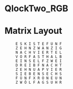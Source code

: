 # QlockTwo_RGB

###
# Matrix Layout

         E S K I S T E F Ü N F
         Z E H N Z W A N Z I G
         N A C H V I E R T E L
         V O R F A S T H A L B
         E I N S E L F Z W E I
         D R E I B F N A C H T
         Z E H N U A P V I E R
         S I E B E N S E C H S
         F Ü N F X R O N E U N
         Z W Ö L F A G S U H R
